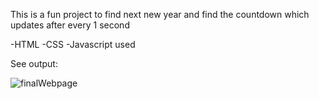 This is a fun project to find next new year and find the countdown which updates after every 1 second

-HTML 
-CSS
-Javascript used

See output:


![finalWebpage](https://user-images.githubusercontent.com/90789758/221472045-63ebc888-22b1-49f1-8e9e-586c606ac997.PNG)
